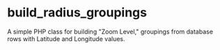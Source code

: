 build_radius_groupings
======================

A simple PHP class for building "Zoom Level," groupings from database rows with Latitude and Longitude values. 
